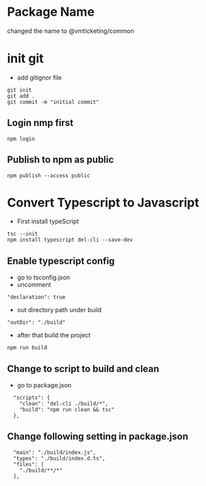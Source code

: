# Package Name

changed the name to @vmticketing/common

# init git

- add gitignor file

```
git init
git add .
git commit -m "initial commit"
```

## Login nmp first

```
npm login
```

## Publish to npm as public

```
npm publish --access public
```

# Convert Typescript to Javascript

- First install typeScript

```
tsc --init
npm install typescript del-cli --save-dev
```

## Enable typescript config

- go to tsconfig.json
- uncomment

```
"declaration": true
```

- out directory path under build

```
"outDir": "./build"
```

- after that build the project

```
npm run build
```

## Change to script to build and clean

- go to package.json

```
  "scripts": {
    "clean": "del-cli ./build/*",
    "build": "npm run clean && tsc"
  },
```

## Change following setting in package.json

```
  "main": "./build/index.js",
  "types": "./build/index.d.ts",
  "files": [
    "./build/**/*"
  ],
```
